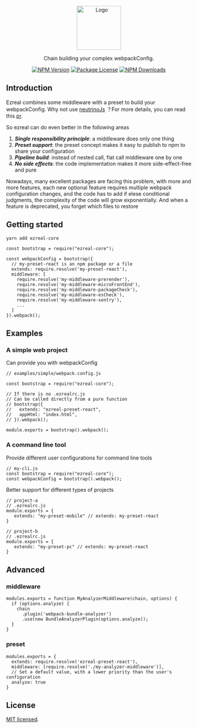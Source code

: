 <p align="center">
  <img src="https://avatars3.githubusercontent.com/u/76786353?s=400&u=76272f064f1b2866e7bae1b3be8edd5fe11bd071&v=4" width="120" alt="Logo" />
</p>

[circleci-image]: https://img.shields.io/circleci/build/github/nestjs/nest/master?token=abc123def456
[circleci-url]: https://circleci.com/gh/nestjs/nest

  <p align="center">Chain building your complex webpackConfig.</p>
    <p align="center">
<a href="https://www.npmjs.com/~ezreal-core" target="_blank"><img src="https://img.shields.io/npm/v/ezreal-core.svg" alt="NPM Version" /></a>
<a href="https://www.npmjs.com/~ezreal-core" target="_blank"><img src="https://img.shields.io/npm/l/ezreal-core.svg" alt="Package License" /></a>
<a href="https://www.npmjs.com/~ezreal-core" target="_blank"><img src="https://img.shields.io/npm/dm/ezreal-core.svg" alt="NPM Downloads" /></a>
</p>
  <!--[![Backers on Open Collective](https://opencollective.com/nest/backers/badge.svg)](https://opencollective.com/nest#backer)
  [![Sponsors on Open Collective](https://opencollective.com/nest/sponsors/badge.svg)](https://opencollective.com/nest#sponsor)-->

## Introduction

Ezreal combines some middleware with a preset to build your webpackConfig. Why not use [neutrinoJs](https://neutrinojs.org/) ？For more details, you can read this [pr](https://github.com/neutrinojs/neutrino/pull/1653).

So ezreal can do even better in the following areas
1. ***Single responsibility principle***: a middleware does only one thing
2. ***Preset support***: the preset concept makes it easy to publish to npm to share your configuration
3. ***Pipeline build***: instead of nested call, flat call middleware one by one
4. ***No side effects***: the code implementation makes it more side-effect-free and pure

Nowadays, many excellent packages are facing this problem, with more and more features, each new optional feature requires multiple webpack configuration changes, and the code has to add if elese conditional judgments, the complexity of the code will grow exponentially. And when a feature is deprecated, you forget which files to restore

## Getting started
```
yarn add ezreal-core
```
```
const bootstrap = require("ezreal-core");

const webpackConfig = bootstrap({
  // my-preset-react is an npm package or a file
  extends: require.resolve('my-preset-react'),
  middleware: [
    require.resolve('my-middleware-prerender'),
    require.resolve('my-middleware-microFrontEnd'),
    require.resolve('my-middleware-packageCheck'),
    require.resolve('my-middleware-esCheck'),
    require.resolve('my-middleware-sentry'),
    ...
  ]
}).webpack();
```

## Examples
### A simple web project
Can provide you with webpackConfig
```
// examples/simple/webpack.config.js

const bootstrap = require("ezreal-core");

// If there is no .ezrealrc.js
// Can be called directly from a pure function
// bootstrap({
//   extends: "ezreal-preset-react",
//   appHtml: "index.html",
// }).webpack();

module.exports = bootstrap().webpack();
```

### A command line tool
Provide different user configurations for command line tools
```
// my-cli.js
const bootstrap = require("ezreal-core");
const webpackConfig = bootstrap().webpack();
```
Better support for different types of projects

```
// project-a
// .ezrealrc.js
module.exports = {
   extends: "my-preset-mobile" // extends: my-preset-react
}

// project-b
// .ezrealrc.js
module.exports = {
   extends: "my-preset-pc" // extends: my-preset-react
}
```

## Advanced
### middleware
```
modules.exports = function MyAnalyzerMiddleware(chain, options) {
  if (options.analyze) {
    chain
      .plugin('webpack-bundle-analyzer')
      .use(new BundleAnalyzerPlugin(options.analyze));
  }
}
```
### preset
```
modules.exports = {
  extends: require.resolve('ezreal-preset-react'),
  middleware: [require.resolve('./my-analyzer-middleware')],
  // Set a default value, with a lower priority than the user's configuration
  analyze: true
}
```

## License

[MIT licensed](LICENSE).
